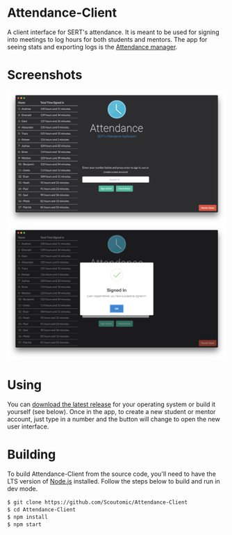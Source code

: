 # Attendance-Client

A client interface for SERT's attendance. It is meant to be used for signing into meetings to log hours for both students and mentors. The app for seeing stats and exporting logs is the [Attendance manager](https://github.com/FRCTools/Attendance-Manager).

# Screenshots

![Screenshot/HomeScreen](/screenshots/homeScreen.png?raw=true)
![Screenshot/SignIn](/screenshots/signIn.png?raw=true)



# Using

You can [download the latest release](https://github.com/Scoutomic/Attendance-Client/releases) for your operating system or build it yourself (see below). Once in the app, to create a new student or mentor account, just type in a number and the button will change to open the new user interface.

# Building

To build Attendance-Client from the source code, you'll need to have the LTS version of [Node.js](https://nodejs.org/) installed. Follow the steps below to build and run in dev mode.

```bash
$ git clone https://github.com/Scoutomic/Attendance-Client
$ cd Attendance-Client
$ npm install
$ npm start
```
